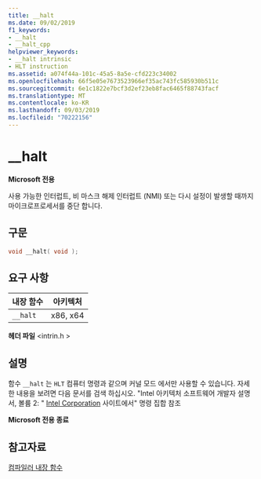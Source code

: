 ```yaml
---
title: __halt
ms.date: 09/02/2019
f1_keywords:
- __halt
- __halt_cpp
helpviewer_keywords:
- __halt intrinsic
- HLT instruction
ms.assetid: a074f44a-101c-45a5-8a5e-cfd223c34002
ms.openlocfilehash: 66f5e05e7673523966ef35ac743fc585930b511c
ms.sourcegitcommit: 6e1c1822e7bcf3d2ef23eb8fac6465f88743facf
ms.translationtype: MT
ms.contentlocale: ko-KR
ms.lasthandoff: 09/03/2019
ms.locfileid: "70222156"
---
```

# <a name="__halt"></a>__halt

**Microsoft 전용**

사용 가능한 인터럽트, 비 마스크 해제 인터럽트 (NMI) 또는 다시 설정이 발생할 때까지 마이크로프로세서를 중단 합니다.

## <a name="syntax"></a>구문

```C
void __halt( void );
```

## <a name="requirements"></a>요구 사항

|내장 함수|아키텍처|
|---------------|------------------|
|`__halt`|x86, x64|

**헤더 파일** \<intrin.h >

## <a name="remarks"></a>설명

함수 `__halt` 는 `HLT` 컴퓨터 명령과 같으며 커널 모드 에서만 사용할 수 있습니다. 자세한 내용을 보려면 다음 문서를 검색 하십시오. "Intel 아키텍처 소프트웨어 개발자 설명서, 볼륨 2: " [Intel Corporation](https://software.intel.com/articles/intel-sdm) 사이트에서" 명령 집합 참조

**Microsoft 전용 종료**

## <a name="see-also"></a>참고자료

[컴파일러 내장 함수](../intrinsics/compiler-intrinsics.md)
